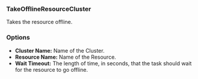 ### TakeOfflineResourceCluster
Takes the resource offline.

### Options
- **Cluster Name:** Name of the Cluster.
- **Resource Name:** Name of the Resource.
- **Wait Timeout:** The length of time, in seconds, that the task should wait for the resource to go offline.